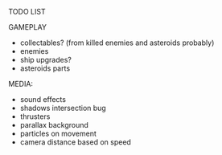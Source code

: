 TODO LIST

GAMEPLAY
* collectables? (from killed enemies and asteroids probably)
* enemies
* ship upgrades?
* asteroids parts

MEDIA:
* sound effects
* shadows intersection bug
* thrusters
* parallax background
* particles on movement
* camera distance based on speed